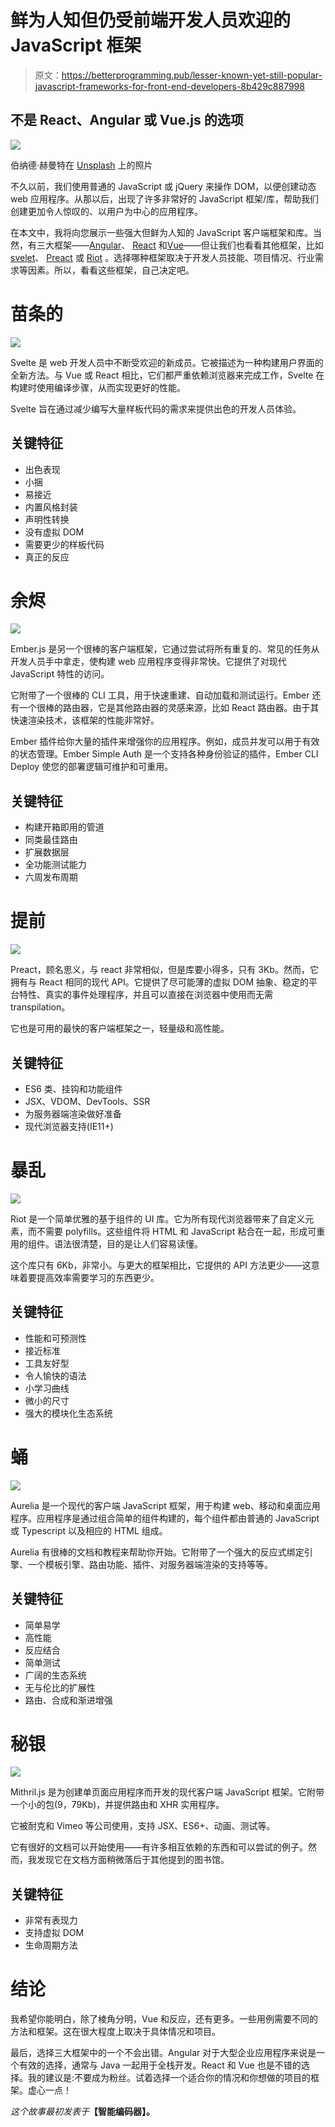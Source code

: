 # 鲜为人知但仍受前端开发人员欢迎的 JavaScript 框架

> 原文：<https://betterprogramming.pub/lesser-known-yet-still-popular-javascript-frameworks-for-front-end-developers-8b429c887998>

## 不是 React、Angular 或 Vue.js 的选项

![](img/f086e681499a1ef803c5279185d347a3.png)

伯纳德·赫曼特在 [Unsplash](https://unsplash.com/s/photos/framework?utm_source=unsplash&utm_medium=referral&utm_content=creditCopyText) 上的照片

不久以前，我们使用普通的 JavaScript 或 jQuery 来操作 DOM，以便创建动态 web 应用程序。从那以后，出现了许多非常好的 JavaScript 框架/库，帮助我们创建更加令人惊叹的、以用户为中心的应用程序。

在本文中，我将向您展示一些强大但鲜为人知的 JavaScript 客户端框架和库。当然，有三大框架——[Angular](https://angular.io/)、 [React](https://reactjs.org/) 和[Vue](https://vuejs.org/)——但让我们也看看其他框架，比如[svelet](https://svelte.dev/)、 [Preact](https://preactjs.com/) 或 [Riot](https://riot.js.org/) 。选择哪种框架取决于开发人员技能、项目情况、行业需求等因素。所以，看看这些框架，自己决定吧。

# 苗条的

![](img/172bab4aac5a64627df2ee04daf4b150.png)

Svelte 是 web 开发人员中不断受欢迎的新成员。它被描述为一种构建用户界面的全新方法。与 Vue 或 React 相比，它们都严重依赖浏览器来完成工作，Svelte 在构建时使用编译步骤，从而实现更好的性能。

Svelte 旨在通过减少编写大量样板代码的需求来提供出色的开发人员体验。

## 关键特征

*   出色表现
*   小捆
*   易接近
*   内置风格封装
*   声明性转换
*   没有虚拟 DOM
*   需要更少的样板代码
*   真正的反应

# 余烬

![](img/93aa7c6567d42d12d3612ccf9dd85119.png)

Ember.js 是另一个很棒的客户端框架，它通过尝试将所有重复的、常见的任务从开发人员手中拿走，使构建 web 应用程序变得非常快。它提供了对现代 JavaScript 特性的访问。

它附带了一个很棒的 CLI 工具，用于快速重建、自动加载和测试运行。Ember 还有一个很棒的路由器，它是其他路由器的灵感来源，比如 React 路由器。由于其快速渲染技术，该框架的性能非常好。

Ember 插件给你大量的插件来增强你的应用程序。例如，成员并发可以用于有效的状态管理。Ember Simple Auth 是一个支持各种身份验证的插件，Ember CLI Deploy 使您的部署逻辑可维护和可重用。

## 关键特征

*   构建开箱即用的管道
*   同类最佳路由
*   扩展数据层
*   全功能测试能力
*   六周发布周期

# 提前

![](img/ae272f989ac62763d4c248e9c479387a.png)

Preact，顾名思义，与 react 非常相似，但是库要小得多，只有 3Kb。然而，它拥有与 React 相同的现代 API。它提供了尽可能薄的虚拟 DOM 抽象、稳定的平台特性、真实的事件处理程序，并且可以直接在浏览器中使用而无需 transpilation。

它也是可用的最快的客户端框架之一，轻量级和高性能。

## 关键特征

*   ES6 类、挂钩和功能组件
*   JSX、VDOM、DevTools、SSR
*   为服务器端渲染做好准备
*   现代浏览器支持(IE11+)

# 暴乱

![](img/05cfb717a749eb2e87e4461e7670d99e.png)

Riot 是一个简单优雅的基于组件的 UI 库。它为所有现代浏览器带来了自定义元素，而不需要 polyfills。这些组件将 HTML 和 JavaScript 粘合在一起，形成可重用的组件。语法很清楚，目的是让人们容易读懂。

这个库只有 6Kb，非常小。与更大的框架相比，它提供的 API 方法更少——这意味着要提高效率需要学习的东西更少。

## 关键特征

*   性能和可预测性
*   接近标准
*   工具友好型
*   令人愉快的语法
*   小学习曲线
*   微小的尺寸
*   强大的模块化生态系统

# 蛹

![](img/8cede5179074ea2905f29eacd4a78e0f.png)

Aurelia 是一个现代的客户端 JavaScript 框架，用于构建 web、移动和桌面应用程序。应用程序是通过组合简单的组件构建的，每个组件都由普通的 JavaScript 或 Typescript 以及相应的 HTML 组成。

Aurelia 有很棒的文档和教程来帮助你开始。它附带了一个强大的反应式绑定引擎、一个模板引擎、路由功能、插件、对服务器端渲染的支持等等。

## 关键特征

*   简单易学
*   高性能
*   反应结合
*   简单测试
*   广阔的生态系统
*   无与伦比的扩展性
*   路由、合成和渐进增强

# 秘银

![](img/abcee798731102ea3bd2c282276527fe.png)

Mithril.js 是为创建单页面应用程序而开发的现代客户端 JavaScript 框架。它附带一个小的包(9，79Kb)，并提供路由和 XHR 实用程序。

它被耐克和 Vimeo 等公司使用，支持 JSX、ES6+、动画、测试等。

它有很好的文档可以开始使用——有许多相互依赖的东西和可以尝试的例子。然而，我发现它在文档方面稍微落后于其他提到的图书馆。

## 关键特征

*   非常有表现力
*   支持虚拟 DOM
*   生命周期方法

# 结论

我希望你能明白，除了棱角分明，Vue 和反应，还有更多。一些用例需要不同的方法和框架。这在很大程度上取决于具体情况和项目。

最后，选择三大框架中的一个不会出错。Angular 对于大型企业应用程序来说是一个有效的选择，通常与 Java 一起用于全栈开发。React 和 Vue 也是不错的选择。我的建议是:不要成为粉丝。试着选择一个适合你的情况和你想做的项目的框架。虚心一点！

*这个故事最初发表于*[](https://thesmartcoder.dev/popular-javascript-frameworks-for-front-end-developers/)**【智能编码器】。**